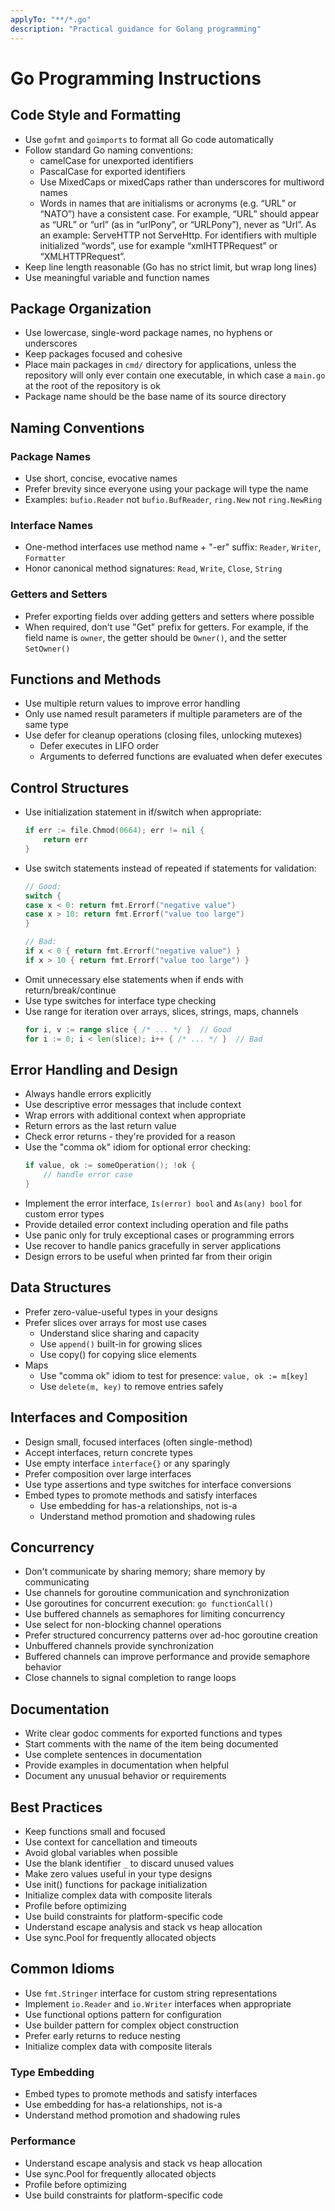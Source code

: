 ```yaml
---
applyTo: "**/*.go"
description: "Practical guidance for Golang programming"
---
```


# Go Programming Instructions

## Code Style and Formatting
- Use `gofmt` and `goimports` to format all Go code automatically
- Follow standard Go naming conventions:
  - camelCase for unexported identifiers
  - PascalCase for exported identifiers
  - Use MixedCaps or mixedCaps rather than underscores for multiword names
  - Words in names that are initialisms or acronyms (e.g. “URL” or “NATO”) have a consistent case. For example, “URL” should appear as “URL” or “url” (as in “urlPony”, or “URLPony”), never as “Url”. As an example: ServeHTTP not ServeHttp. For identifiers with multiple initialized “words”, use for example “xmlHTTPRequest” or “XMLHTTPRequest”.
- Keep line length reasonable (Go has no strict limit, but wrap long lines)
- Use meaningful variable and function names

## Package Organization
- Use lowercase, single-word package names, no hyphens or underscores
- Keep packages focused and cohesive
- Place main packages in `cmd/` directory for applications, unless the repository will only ever contain one executable, in which case a `main.go` at the root of the repository is ok
- Package name should be the base name of its source directory

## Naming Conventions
### Package Names
- Use short, concise, evocative names
- Prefer brevity since everyone using your package will type the name
- Examples: `bufio.Reader` not `bufio.BufReader`, `ring.New` not `ring.NewRing`

### Interface Names
- One-method interfaces use method name + "-er" suffix: `Reader`, `Writer`, `Formatter`
- Honor canonical method signatures: `Read`, `Write`, `Close`, `String`

### Getters and Setters
- Prefer exporting fields over adding getters and setters where possible
- When required, don't use "Get" prefix for getters. For example, if the field name is `owner`, the getter should be `Owner()`, and the setter `SetOwner()`

## Functions and Methods
- Use multiple return values to improve error handling
- Only use named result parameters if multiple parameters are of the same type
- Use defer for cleanup operations (closing files, unlocking mutexes)
  - Defer executes in LIFO order
  - Arguments to deferred functions are evaluated when defer executes

## Control Structures
- Use initialization statement in if/switch when appropriate:
  ```go
  if err := file.Chmod(0664); err != nil {
      return err
  }
  ```
- Use switch statements instead of repeated if statements for validation:
  ```go
  // Good:
  switch {
  case x < 0: return fmt.Errorf("negative value")
  case x > 10: return fmt.Errorf("value too large")
  }
  
  // Bad:
  if x < 0 { return fmt.Errorf("negative value") }
  if x > 10 { return fmt.Errorf("value too large") }
  ```
- Omit unnecessary else statements when if ends with return/break/continue
- Use type switches for interface type checking
- Use range for iteration over arrays, slices, strings, maps, channels
   ```go
   for i, v := range slice { /* ... */ }  // Good
   for i := 0; i < len(slice); i++ { /* ... */ }  // Bad
   ```

## Error Handling and Design
- Always handle errors explicitly
- Use descriptive error messages that include context
- Wrap errors with additional context when appropriate
- Return errors as the last return value
- Check error returns - they're provided for a reason
- Use the "comma ok" idiom for optional error checking:
  ```go
  if value, ok := someOperation(); !ok {
      // handle error case
  }
  ```
- Implement the error interface, `Is(error) bool` and `As(any) bool` for custom error types
- Provide detailed error context including operation and file paths
- Use panic only for truly exceptional cases or programming errors
- Use recover to handle panics gracefully in server applications
- Design errors to be useful when printed far from their origin

## Data Structures
- Prefer zero-value-useful types in your designs
- Prefer slices over arrays for most use cases
  - Understand slice sharing and capacity
  - Use `append()` built-in for growing slices
  - Use copy() for copying slice elements
- Maps
  - Use "comma ok" idiom to test for presence: `value, ok := m[key]`
  - Use `delete(m, key)` to remove entries safely

## Interfaces and Composition
- Design small, focused interfaces (often single-method)
- Accept interfaces, return concrete types
- Use empty interface `interface{}` or any sparingly
- Prefer composition over large interfaces
- Use type assertions and type switches for interface conversions
- Embed types to promote methods and satisfy interfaces
  - Use embedding for has-a relationships, not is-a
  - Understand method promotion and shadowing rules

## Concurrency
- Don't communicate by sharing memory; share memory by communicating
- Use channels for goroutine communication and synchronization
- Use goroutines for concurrent execution: `go functionCall()`
- Use buffered channels as semaphores for limiting concurrency
- Use select for non-blocking channel operations
- Prefer structured concurrency patterns over ad-hoc goroutine creation
- Unbuffered channels provide synchronization
- Buffered channels can improve performance and provide semaphore behavior
- Close channels to signal completion to range loops

## Documentation
- Write clear godoc comments for exported functions and types
- Start comments with the name of the item being documented
- Use complete sentences in documentation
- Provide examples in documentation when helpful
- Document any unusual behavior or requirements

## Best Practices
- Keep functions small and focused
- Use context for cancellation and timeouts
- Avoid global variables when possible
- Use the blank identifier `_` to discard unused values
- Make zero values useful in your type designs
- Use init() functions for package initialization
- Initialize complex data with composite literals
- Profile before optimizing
- Use build constraints for platform-specific code
- Understand escape analysis and stack vs heap allocation
- Use sync.Pool for frequently allocated objects

## Common Idioms
- Use `fmt.Stringer` interface for custom string representations
- Implement `io.Reader` and `io.Writer` interfaces when appropriate
- Use functional options pattern for configuration
- Use builder pattern for complex object construction
- Prefer early returns to reduce nesting
- Initialize complex data with composite literals

### Type Embedding
- Embed types to promote methods and satisfy interfaces
- Use embedding for has-a relationships, not is-a
- Understand method promotion and shadowing rules

### Performance
- Understand escape analysis and stack vs heap allocation
- Use sync.Pool for frequently allocated objects
- Profile before optimizing
- Use build constraints for platform-specific code